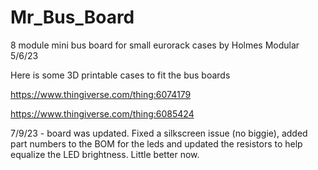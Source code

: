# Mr_Bus_Board
8 module mini bus board for small eurorack cases by Holmes Modular 5/6/23

Here is some 3D printable cases to fit the bus boards 

https://www.thingiverse.com/thing:6074179

https://www.thingiverse.com/thing:6085424

7/9/23 - board was updated. Fixed a silkscreen issue (no biggie), added part numbers to the BOM for the leds and updated the resistors to help equalize the LED brightness. Little better now. 
